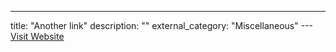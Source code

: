 ---
title: "Another link"
description: ""
external_category: "Miscellaneous"
---[Visit Website](https://www.cs251.com/)

